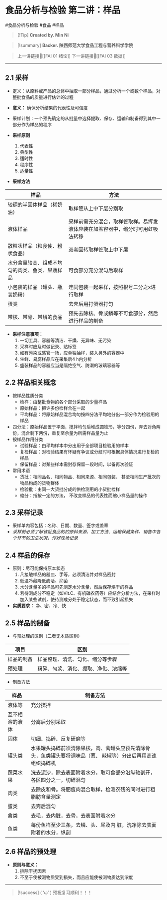 # 食品分析与检验 第二讲：样品
#食品分析与检验 #食品 #样品


> [!Tip] **Created by. Min Ni**

> [!summary] **Backer. 陕西师范大学食品工程与营养科学学院**

> 上一讲链接🔗[[FAI 01 绪论]]
> 下一讲链接🔗[[FAI 03 数据]]

---
## 2.1 采样
- 定义：从原料或产品的总体中抽取一部分样品，通过分析一个或数个样品，对整批食品的质量进行估计的过程
- **意义：** 确保分析结果的代表性及可信度
- 采样计划：一个预先确定的从批量中选择提取、保存、运输和制备得到其中一部分作为样品的程序
- **采样原则**
	1. 代表性
	2. 典型性
	3. 适时性
	4. 程序性
	5. 适量性

- **采样方法**

| 样品                      | 方法                                      |
| ----------------------- | --------------------------------------- |
| 较稠的半固体样品（稀奶油）           | 取样管从上中下层分别取                             |
| 液体样品                    | 采样前需充分混合，取样管取样。易挥发液体应装在加盖容器中，缩分时可用虹吸法转移 |
| 散粒状样品（粮食使、粉状食品）         | 双套回转取样管取上中下层                            |
| 水分含量较高、组成不均匀的肉类、鱼类、果蔬样品 | 可食部分充分混匀后取样                             |
| 小包装的样品（罐头、瓶装奶粉）         | 连同包装一起采样，按照根号二分之x进行取样                   |
| 蛋类                      | 去壳后用打蛋器打匀                               |
| 带核、带骨、带鳞的食品             | 预先去除核、骨或鳞等不可食部分，然后进行样品的制备               |
- **采样注意事项：**
	1. 一切工具、容器等清洁、干燥、无异味、无污染
	2. 采样时应及时做记录、贴标签
	3. 如有污染或感官一场，应单独抽样，装入另外的容器中
	4. 生鲜、易腐样品应在采集后4 h内分析
	5. 盛装样品的容器应当是隔绝空气、防潮的玻璃容器等

## 2.2 样品相关概念
- 按样品性质分类
	- 检样：由整批食物的各个部分采取的少量样品
	- 原始样品：把许多份检样合在一起
	- 平均样品：将原始样品混合均匀按四分法平均地分出一部分作为检验用的样品
- 四分法：原始样品置于平面，搅拌均匀后堆成圆锥形，等分四份，弃去对角两份，混合剩下两份，重复至余量为所需样品量为止
- 按样品作用分类
	- 试验样品：由平均样本中分出用于全部项目检验用的样本
	- 复检样品：对检验结果有怀疑有争议或分歧时可根据具体情况进行复检的样品
	- 保留样品：对某些样本需封存保留一段时间，以备再次验证
- 常用术语
	- 货批：相同品名、相同物品、相同来源、相同包装、 甚至相同生产批次的物品构成的货物群体
	- 检验批：由同一大货批分成的供检测用的小货批检样
	- 缩分：指按一定的方法， 不改变样品的代表性而缩小样品量的操作

## 2.3 采样记录
- 采样单内容包括：名称、日期、数量、签字或盖章
- *采样前必须了解该批食品的的原料来源、加工方法、运输保藏条件、销售中各个环节的卫生状况，作好现场记录*

## 2.4 样品的保存
- 原则：尽可能保持原本状态
	1. 凡接触样品的器皿、手等，必须清洁并对样品密封
	2. 低温冷藏降低酶活、抑菌
	3. 水分含量多的样品可先测定水分含量，然后保存烘干的样品
	4. 若待测成分不稳定（如Vit.C、有机磷农药等）应结合分析方法，在采样时加入某些试剂，使待测成分处于稳定状态，而不致引起损失
- **实质要求：** 净、密、冷、快

## 2.5 样品的制备
- 与预处理的区别（二者无本质区别）

| 项目       | 区别                                 |
| ---------- | ------------------------------------ |
| 样品的制备 | 样品整理、清洗、匀化、缩分等步骤     |
| 预处理     | 粉碎、匀浆、消化、提取、净化、浓缩等 |
- 制备方法

| 样品           | 制备方法                                                                                                      |
| -------------- | ------------------------------------------------------------------------------------------------------------- |
| 液体等         | 充分搅拌                                                                                                      |
| 互不相溶的液体 | 分离后分别采取                                                                                                |
| 固体           | 切细、捣碎、反复研磨等                                                                                        |
| 罐头类         | 水果罐头捣碎前须清除果核，肉、禽罐头应预先清除骨头，鱼类罐头要将调味品（葱、 辣椒等）分出后再用高速组织捣碎机 |
| 蔬菜水果       | 洗去泥沙，除去表面附着水分，取可食部分沿纵轴剖开，各区四分之一，切碎混匀                                      |
| 肉类           | 去除皮和骨。将肥瘦肉混合取样，检测农残的同时进行粗脂肪含量测定                                                |
| 蛋类           | 去壳后混匀                                                                                                    |
| 禽类           | 去毛，去内脏，去骨，去表面附着水分                                                                            |
| 鱼类           | 每份鱼样至少三条，去鳞、头、尾及内 脏，洗净除去表面附着的水分，纵剖                                           |

## 2.6 样品的预处理
- **原则与意义：**
	1. 排除干扰因素
	2. 不至于使被测物质受到损失，而且应能使被测物质达到浓度

---
> [!success] ( ’ω’ ) 预祝复习顺利！！！       
